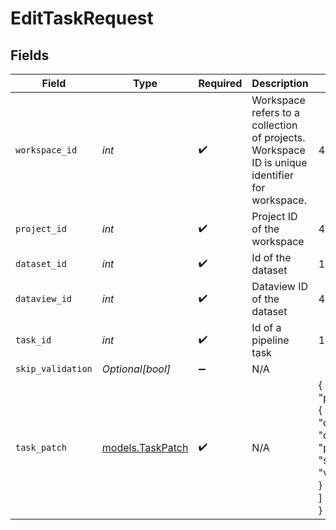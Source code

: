 # EditTaskRequest


## Fields

| Field                                                                                          | Type                                                                                           | Required                                                                                       | Description                                                                                    | Example                                                                                        |
| ---------------------------------------------------------------------------------------------- | ---------------------------------------------------------------------------------------------- | ---------------------------------------------------------------------------------------------- | ---------------------------------------------------------------------------------------------- | ---------------------------------------------------------------------------------------------- |
| `workspace_id`                                                                                 | *int*                                                                                          | :heavy_check_mark:                                                                             | Workspace refers to a collection of projects. Workspace ID is unique identifier for workspace. | 4                                                                                              |
| `project_id`                                                                                   | *int*                                                                                          | :heavy_check_mark:                                                                             | Project ID of the workspace                                                                    | 4                                                                                              |
| `dataset_id`                                                                                   | *int*                                                                                          | :heavy_check_mark:                                                                             | Id of the dataset                                                                              | 121                                                                                            |
| `dataview_id`                                                                                  | *int*                                                                                          | :heavy_check_mark:                                                                             | Dataview ID of the dataset                                                                     | 4                                                                                              |
| `task_id`                                                                                      | *int*                                                                                          | :heavy_check_mark:                                                                             | Id of a pipeline task                                                                          | 121                                                                                            |
| `skip_validation`                                                                              | *Optional[bool]*                                                                               | :heavy_minus_sign:                                                                             | N/A                                                                                            |                                                                                                |
| `task_patch`                                                                                   | [models.TaskPatch](../models/taskpatch.md)                                                     | :heavy_check_mark:                                                                             | N/A                                                                                            | {<br/>"patches": [<br/>{<br/>"op": "command",<br/>"path": "suspend",<br/>"value": null<br/>}<br/>]<br/>} |